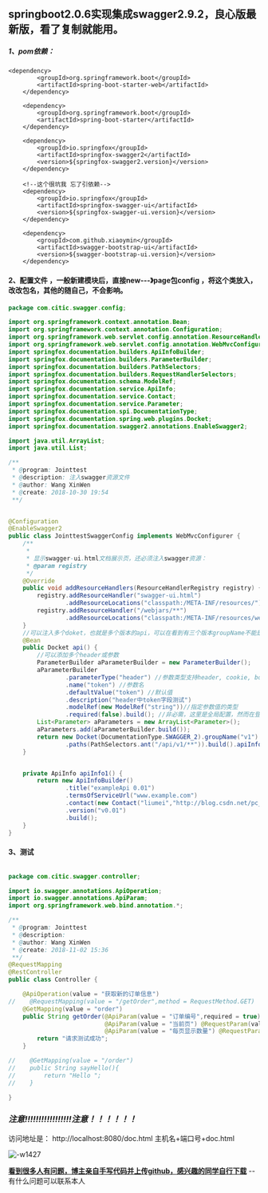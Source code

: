 ## springboot2.0.6实现集成swagger2.9.2，良心版最新版，看了复制就能用。
##### 1、pom依赖：
	<dependency>
            <groupId>org.springframework.boot</groupId>
            <artifactId>spring-boot-starter-web</artifactId>
        </dependency>

        <dependency>
            <groupId>org.springframework.boot</groupId>
            <artifactId>spring-boot-starter</artifactId>
        </dependency>

        <dependency>
            <groupId>io.springfox</groupId>
            <artifactId>springfox-swagger2</artifactId>
            <version>${springfox-swagger2.version}</version>
        </dependency>

        <!--这个很坑我 忘了引依赖-->
        <dependency>
            <groupId>io.springfox</groupId>
            <artifactId>springfox-swagger-ui</artifactId>
            <version>${springfox-swagger-ui.version}</version>
        </dependency>

        <dependency>
            <groupId>com.github.xiaoymin</groupId>
            <artifactId>swagger-bootstrap-ui</artifactId>
            <version>${swagger-bootstrap-ui.version}</version>
        </dependency>

#### 2、配置文件 ，一般新建模块后，直接new---》page包config ，将这个类放入，改改包名，其他的随自己，不会影响。

```java
package com.citic.swagger.config;

import org.springframework.context.annotation.Bean;
import org.springframework.context.annotation.Configuration;
import org.springframework.web.servlet.config.annotation.ResourceHandlerRegistry;
import org.springframework.web.servlet.config.annotation.WebMvcConfigurer;
import springfox.documentation.builders.ApiInfoBuilder;
import springfox.documentation.builders.ParameterBuilder;
import springfox.documentation.builders.PathSelectors;
import springfox.documentation.builders.RequestHandlerSelectors;
import springfox.documentation.schema.ModelRef;
import springfox.documentation.service.ApiInfo;
import springfox.documentation.service.Contact;
import springfox.documentation.service.Parameter;
import springfox.documentation.spi.DocumentationType;
import springfox.documentation.spring.web.plugins.Docket;
import springfox.documentation.swagger2.annotations.EnableSwagger2;

import java.util.ArrayList;
import java.util.List;

/**
 * @program: Jointtest
 * @description: 注入swagger资源文件
 * @author: Wang XinWen
 * @create: 2018-10-30 19:54
 **/


@Configuration
@EnableSwagger2
public class JointtestSwaggerConfig implements WebMvcConfigurer {
    /**
     *
     * 显示swagger-ui.html文档展示页，还必须注入swagger资源：
     * @param registry
     */
    @Override
    public void addResourceHandlers(ResourceHandlerRegistry registry) {
        registry.addResourceHandler("swagger-ui.html")
                .addResourceLocations("classpath:/META-INF/resources/");
        registry.addResourceHandler("/webjars/**")
                .addResourceLocations("classpath:/META-INF/resources/webjars/");
    }
    //可以注入多个doket，也就是多个版本的api，可以在看到有三个版本groupName不能是重复的，v1和v2是ant风格匹配，配置文件
    @Bean
    public Docket api() {
        //可以添加多个header或参数
        ParameterBuilder aParameterBuilder = new ParameterBuilder();
        aParameterBuilder
                .parameterType("header") //参数类型支持header, cookie, body, query etc
                .name("token") //参数名
                .defaultValue("token") //默认值
                .description("header中token字段测试")
                .modelRef(new ModelRef("string"))//指定参数值的类型
                .required(false).build(); //非必需，这里是全局配置，然而在登陆的时候是不用验证的
        List<Parameter> aParameters = new ArrayList<Parameter>();
        aParameters.add(aParameterBuilder.build());
        return new Docket(DocumentationType.SWAGGER_2).groupName("v1").select().apis(RequestHandlerSelectors.any())
                .paths(PathSelectors.ant("/api/v1/**")).build().apiInfo(apiInfo1()).globalOperationParameters(aParameters);
    }


    private ApiInfo apiInfo1() {
        return new ApiInfoBuilder()
                .title("exampleApi 0.01")
                .termsOfServiceUrl("www.example.com")
                .contact(new Contact("liumei","http://blog.csdn.net/pc_gad","hilin2333@gmail.com"))
                .version("v0.01")
                .build();
    }
}


```
#### 3、测试

```java

package com.citic.swagger.controller;

import io.swagger.annotations.ApiOperation;
import io.swagger.annotations.ApiParam;
import org.springframework.web.bind.annotation.*;

/**
 * @program: Jointtest
 * @description:
 * @author: Wang XinWen
 * @create: 2018-11-02 15:36
 **/
@RequestMapping
@RestController
public class Controller {

    @ApiOperation(value = "获取新的订单信息")
//    @RequestMapping(value = "/getOrder",method = RequestMethod.GET)
    @GetMapping(value = "order")
    public String getOrder(@ApiParam(value = "订单编号",required = true) @RequestParam(value = "orderNo", required=false) String orderNo,
                           @ApiParam(value = "当前页") @RequestParam(value = "pageNum",required = false) Integer pageNum,
                           @ApiParam(value = "每页显示数量") @RequestParam(value = "pageSize",required = false) Integer pageSize){
        return "请求测试成功";
    }

//    @GetMapping(value = "/order")
//    public String sayHello(){
//        return "Hello ";
//    }

}
```
### *注意!!!!!!!!!!!!!!!!!注意！！！！！！*

访问地址是：
	http://localhost:8080/doc.html
	主机名+端口号+doc.html

![-w1427](https://sumulige-1257145452.cos.ap-beijing.myqcloud.com/MWeb/2020/12/22/16086213749534.jpg)

**[看到很多人有问题，博主亲自手写代码并上传github，感兴趣的同学自行下载](https://github.com/sumulige/swaggerdemo.git)**
--	 有什么问题可以联系本人